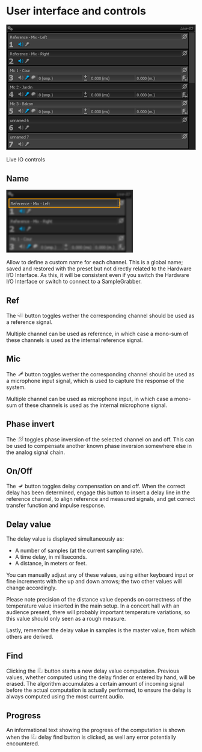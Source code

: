 # User interface and controls
![](include/LiveIO2.png)

Live IO controls

## Name
![](include/liveIOname.png)

Allow to define a custom name for each channel. This is a global name; saved and restored with the
preset but not directly related to the Hardware I/O Interface. As this, it will be consistent even
if you switch the Hardware I/O Interface or switch to connect to a <link type="document"
target="SampleGrabber">SampleGrabber</link>.

## Ref
The ![](include/Ref.png) button
toggles wether the corresponding channel should be used as a reference signal.

Multiple channel can be used as reference, in which case a mono-sum of these channels is used as the
internal reference signal.

## Mic
The ![](include/Mic.png) button
toggles wether the corresponding channel should be used as a microphone input signal, which is used
to capture the response of the system.

Multiple channel can be used as microphone input, in which case a mono-sum of these channels is used
as the internal microphone signal.

## Phase invert
The ![](include/IPhase.png) toggles
phase inversion of the selected channel on and off. This can be used to compensate another known
phase inversion somewhere else in the analog signal chain.

## On/Off
The  ![](include/On.png) button
toggles delay compensation on and off. When the correct delay has been determined, engage this
button to insert a delay line in the reference channel, to align reference and measured signals, and
get correct transfer function and impulse response.

## Delay value
The delay value is displayed simultaneously as:

* A number of samples (at the current sampling rate).
* A time delay, in milliseconds.
* A distance, in meters or feet.

You can manually adjust any of these values, using either keyboard input or fine increments with the
up and down arrows; the two other values will change accordingly.

Please note precision of the distance value depends on correctness of the temperature value inserted
in the main setup. In a concert hall with an audience present, there will probably important
temperature variations, so this value should only seen as a rough measure.

Lastly, remember the delay value in samples is the master value, from which others are derived.

## Find
Clicking the 
![](include/Find.png) button starts a new delay value computation. Previous values, whether computed using 
the delay finder or entered by hand, will be erased. The algorithm accumulates a certain amount of incoming signal
before the actual computation is actually performed, to ensure the delay is always computed using
the most current audio.

## Progress
An informational text showing the progress of the computation is shown when the ![](include/Find.png) delay find
button is clicked, as well any error potentially encountered.
